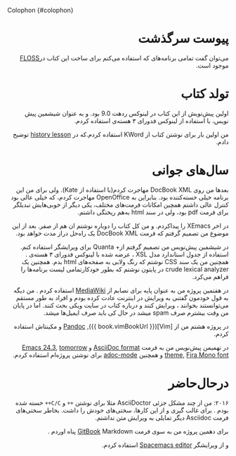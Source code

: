 Colophon {#colophon}

<div dir=rtl>

# پیوست سرگذشت

می‌توان گفت تمامی برنامه‌های که استفاده می‌کنم برای ساخت این کتاب در[FLOSS](./floss.md#floss) موجود است.

# تولد کتاب

اولین پیش‌نویش از این کتاب در لینوکس  ردهت 9.0  بود. و به عنوان شیشمین پیش نویس، با استفاده از لینوکس فدورای ۳ هسته‌ی  استفاده کردم. 

من اولین بار برای نوشتن کتاب از KWord استفاده کردم.که  در [history lesson](./revision_history.md#history-lesson) توضیح دادم.


# سال‌های جوانی

بعدها من روی DocBook XML مهاجرت کردم(با استفاده از Kate). ولی برای من این برنامه خیلی خسته‌کننده بود. بنابراین به OpenOffice مهاجرت کردم، که خیلی عالی بود کنترل عالی داشتم همچین امکانات فرمت‌های مختلف، یکی دیگر از خوبی‌هایش تبدیلگر برای فرمت pdf بود، ولی در سند html به‌هم ریختگی داشتم.

در اخر XEmacs را پیداکردم. و من کل کتاب را  دوباره نوشتم ان هم از صفر. بعد از این موضوع من تصمیم گرفتم که فرمت DocBook XML یک راه‌حل دراز مدت خواهد بود.


در شیشمین پیش‌نویس من تصمیم گرفتم از+ Quanta  برای ویرایشگر استفاده کنم. استفاده از جدول استاندارد مدل XSL ، عرضه شده با لینوکس فدورای ۳ هسته‌ی . همچنین من یک سند CSS نوشتم که رنگ ولابی به  صفحه‌های html بدم. همچنین یک crude lexical analyzer  در پایتون نوشتم که بطور خودکارتمامی لیست برنامه‌ها را فراهم می‌کرد.

در هفتمین پروژه من به عنوان پایه برای نصابم  از [MediaWiki](http://www.mediawiki.org)  استفاده کردم . من دیگه  به قول خودمون گفتنی به ویرایش در اینترنت عادت کرده بودم و افراد به طور مستقم می‌توانستند بخوانند ، ویرایش کنند و درباره کتاب در سایت ویکی بحث کنند. اما در پایان من وقت بیشترم صرف spam میشد در حال کی باید صرف ایمیل‌ها میشد.

در پروژه هشتم من از  [Vim]({{ book.vimBookUrl }}), [Pandoc](http://johnmacfarlane.net/pandoc/README.html) و مکینتاش استفاده کردم.

در نهمیمن پیش‌نویس من به فرمت  [AsciiDoc format](http://asciidoctor.org/docs/what-is-asciidoc/) و [Emacs 24.3](http://www.masteringemacs.org/articles/2013/03/11/whats-new-emacs-24-3/),
[tomorrow theme](https://github.com/chriskempson/tomorrow-theme),
[Fira Mono font](https://www.mozilla.org/en-US/styleguide/products/firefox-os/typeface/#download-primary) و همچنین  [adoc-mode](https://github.com/sensorflo/adoc-mode/wiki) برای نوشتن پروژه‌ام استفاده کردم.


# درحال‌حاضر

۲۰۱۶: من از چند مشکل جزئی  AsciiDoctor مثلا برای نوشتن `++` و `C/C++` خسته شده بودم  . برای غالب گیری و از این کارها، سختی‌های خودش را داشت. بخاطر سختی‌های فرمت  Asciidoc دیگر تمایلی به ویرایش متن نداشتم.

برای دهمین پروژه من به سوی فرمت  [GitBook](https://www.gitbook.com)  Markdown  پناه اوردم .


و از ویرایشگر  [Spacemacs editor](http://spacemacs.org) استفاده کردم.




